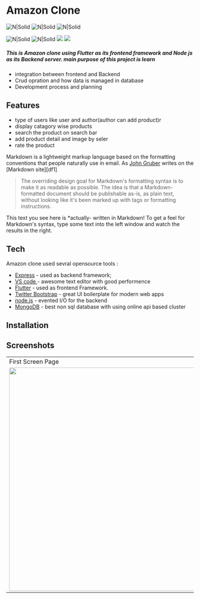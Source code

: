 # Amazon Clone 

![N|Solid](https://img.shields.io/badge/node.js-000000?style=for-the-badge&logo=node.js&logoColor=white?logoWidth=60?color=blue)       ![N|Solid](https://img.shields.io/badge/Mongodb-001E2B?style=for-the-badge&logo=mongodb) ![N|Solid](https://img.shields.io/badge/flutter-042B59?style=for-the-badge&logo=flutter)

![N|Solid](https://img.shields.io/badge/postman-ef5b25?style=for-the-badge&logo=postman&logoColor=white)
![N|Solid](https://img.shields.io/badge/dart-0075ba?style=for-the-badge&logo=dart&logoColor=white)
![](https://img.shields.io/badge/express-000000?style=for-the-badge&logo=express&logoColor=white)
![](https://img.shields.io/badge/npm-cc3534?style=for-the-badge&logo=npm&logoColor=white)
##### This is Amazon clone using Flutter as its frontend framework and Node js as its Backend server. main purpose of this project is learn 

- integration between frontend and Backend 
- Crud opration and how data is managed in database
- Development process and planning 

## Features

- type of users like user and author(author can add product)r 
- display catagory wise products
- search the product on search bar
- add product detail and image by seler 
- rate the product

Markdown is a lightweight markup language based on the formatting conventions
that people naturally use in email.
As [John Gruber] writes on the [Markdown site][df1]

> The overriding design goal for Markdown's
> formatting syntax is to make it as readable
> as possible. The idea is that a
> Markdown-formatted document should be
> publishable as-is, as plain text, without
> looking like it's been marked up with tags
> or formatting instructions.

This text you see here is *actually- written in Markdown! To get a feel
for Markdown's syntax, type some text into the left window and
watch the results in the right.

## Tech
Amazon clone used sevral opensource tools :


- [Express] - used as backend framework;
- [VS code ] - awesome text editor with good performence
- [Flutter] - used as frontend Framework.
- [Twitter Bootstrap] - great UI boilerplate for modern web apps
- [node.js] - evented I/O for the backend
- [MongoDB] - best non sql database with using online api based cluster

## Installation

## Screenshots
 <table>
  <tr>
    <td>First Screen Page</td>
     <td>Product Detail Page</td>
     <td>Product Search Page</td>
  </tr>
  <tr>
    <td><img src="https://res.cloudinary.com/dlumfa1fo/image/upload/v1671907251/personal/nrz8ofjp53vixwx6ie4t.jpg" height = 600></td>
    <td><img src= "https://res.cloudinary.com/dlumfa1fo/image/upload/v1671907248/personal/eobdd22xyhmypg8ki0yz.jpg" height = 600></td>
    <td><img src="https://res.cloudinary.com/dlumfa1fo/image/upload/v1671907250/personal/me2gqwzuxnmk5eledm1p.jpg" height = 600></td>
  </tr>
 </table>

   [VS code]: <https://github.com/joemccann/dillinger>
   [Flutter]: <https://github.com/joemccann/dillinger.git>
   [john gruber]: <http://daringfireball.net>
   [MongoDB]: <http://daringfireball.net/projects/markdown/>
   [markdown-it]: <https://github.com/markdown-it/markdown-it>
   [Ace Editor]: <http://ace.ajax.org>
   [node.js]: <http://nodejs.org>
   [Twitter Bootstrap]: <http://twitter.github.com/bootstrap/>
   [jQuery]: <http://jquery.com>
   [@tjholowaychuk]: <http://twitter.com/tjholowaychuk>
   [express]: <http://expressjs.com>
   [AngularJS]: <http://angularjs.org>
   [Gulp]: <http://gulpjs.com>

   [PlDb]: <https://github.com/joemccann/dillinger/tree/master/plugins/dropbox/README.md>
   [PlGh]: <https://github.com/joemccann/dillinger/tree/master/plugins/github/README.md>
   [PlGd]: <https://github.com/joemccann/dillinger/tree/master/plugins/googledrive/README.md>
   [PlOd]: <https://github.com/joemccann/dillinger/tree/master/plugins/onedrive/README.md>
   [PlMe]: <https://github.com/joemccann/dillinger/tree/master/plugins/medium/README.md>
   [PlGa]: <https://github.com/RahulHP/dillinger/blob/master/plugins/googleanalytics/README.md>


